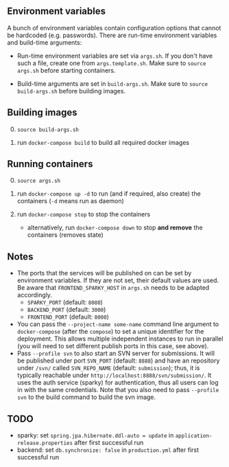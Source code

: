 ## Environment variables

A bunch of environment variables contain configuration options that cannot be hardcoded (e.g. passwords). There are run-time environment variables and build-time arguments:

* Run-time environment variables are set via `args.sh`. If you don't have such a file, create one from `args.template.sh`. Make sure to `source args.sh` before starting containers.

* Build-time arguments are set in `build-args.sh`. Make sure to `source build-args.sh` before building images.

## Building images

0) `source build-args.sh`

1) run `docker-compose build` to build all required docker images

## Running containers

0) `source args.sh`

1) run `docker-compose up -d` to run (and if required, also create) the containers (`-d` means run as daemon)

2) run `docker-compose stop` to stop the containers
	* alternatively, run `docker-compose down` to stop **and remove** the containers (removes state)

## Notes

* The ports that the services will be published on can be set by environment variables. If they are not set, their default values are used. Be aware that `FRONTEND_SPARKY_HOST` in `args.sh` needs to be adapted accordingly.
	* `SPARKY_PORT` (default: `8080`)
	* `BACKEND_PORT` (default: `3000`)
	* `FRONTEND_PORT`  (default: `8000`)
* You can pass the `--project-name some-name` command line argument to `docker-compose` (after the `compose`) to set a unique identifier for the deployment. This allows multiple independent instances to run in parallel (you will need to set different publish ports in this case, see above).
* Pass `--profile svn` to also start an SVN server for submissions. It will be published under port `SVN_PORT` (default: `8888`) and have an repository under `/svn/` called `SVN_REPO_NAME` (default: `submission`); thus, it is typically reachable under `http://localhost:8888/svn/submission/`. It uses the auth service (sparky) for authentication, thus all users can log in with the same credentials. Note that you also need to pass `--profile svn` to the build command to build the svn image.

## TODO

- sparky: set `spring.jpa.hibernate.ddl-auto = update` in `application-release.properties` after first successful run
- backend: set `db.synchronize: false` in `production.yml` after first successful run
